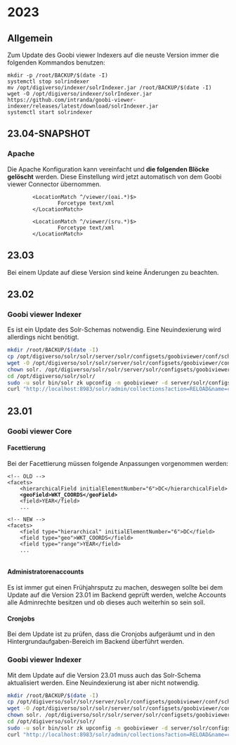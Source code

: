 # 2023

## Allgemein

Zum Update des Goobi viewer Indexers auf die neuste Version immer die folgenden Kommandos benutzen:

```
mkdir -p /root/BACKUP/$(date -I)
systemctl stop solrindexer
mv /opt/digiverso/indexer/solrIndexer.jar /root/BACKUP/$(date -I)
wget -O /opt/digiverso/indexer/solrIndexer.jar https://github.com/intranda/goobi-viewer-indexer/releases/latest/download/solrIndexer.jar
systemctl start solrindexer
```

## 23.04-SNAPSHOT

### Apache

Die Apache Konfiguration kann vereinfacht und **die folgenden Blöcke gelöscht** werden. Diese Einstellung wird jetzt automatisch von dem Goobi viewer Connector übernommen.

```apacheconf
        <LocationMatch ^/viewer/(oai.*)$>
                Forcetype text/xml
        </LocationMatch>

        <LocationMatch ^/viewer/(sru.*)$>
                Forcetype text/xml
        </LocationMatch>
```

## 23.03

Bei einem Update auf diese Version sind keine Änderungen zu beachten.

## 23.02

### Goobi viewer Indexer

Es ist ein Update des Solr-Schemas notwendig. Eine Neuindexierung wird allerdings nicht benötigt.

```bash
mkdir /root/BACKUP/$(date -I)
cp /opt/digiverso/solr/solr/server/solr/configsets/goobiviewer/conf/schema.xml /root/BACKUP/$(date -I)
wget -O /opt/digiverso/solr/solr/server/solr/configsets/goobiviewer/conf/schema.xml https://raw.githubusercontent.com/intranda/goobi-viewer-indexer/master/goobi-viewer-indexer/src/main/resources/other/schema.xml
chown solr. /opt/digiverso/solr/solr/server/solr/configsets/goobiviewer/conf/schema.xml
cd /opt/digiverso/solr/solr/
sudo -u solr bin/solr zk upconfig -n goobiviewer -d server/solr/configsets/goobiviewer/
curl "http://localhost:8983/solr/admin/collections?action=RELOAD&name=collection1&wt=xml"
```

## 23.01

### Goobi viewer Core

#### Facettierung

Bei der Facettierung müssen folgende Anpassungen vorgenommen werden:

<pre class="language-xml"><code class="lang-xml">&#x3C;!-- OLD -->
&#x3C;facets>
    &#x3C;hierarchicalField initialElementNumber="6">DC&#x3C;/hierarchicalField>
<strong>    &#x3C;geoField>WKT_COORDS&#x3C;/geoField>
</strong>    &#x3C;field>YEAR&#x3C;/field>
    ...

&#x3C;!-- NEW -->
&#x3C;facets>
    &#x3C;field type="hierarchical" initialElementNumber="6">DC&#x3C;/field>
    &#x3C;field type="geo">WKT_COORDS&#x3C;/field>
    &#x3C;field type="range">YEAR&#x3C;/field>
    ...

</code></pre>

#### Administratorenaccounts

Es ist immer gut einen Frühjahrsputz zu machen, deswegen sollte bei dem Update auf die Version 23.01 im Backend geprüft werden, welche Accounts alle Adminrechte besitzen und ob dieses auch weiterhin so sein soll.

#### Cronjobs

Bei dem Update ist zu prüfen, dass die Cronjobs aufgeräumt und in den Hintergrundaufgaben-Bereich im Backend überführt werden.

### Goobi viewer Indexer

Mit dem Update auf die Version 23.01 muss auch das Solr-Schema aktualisiert werden. Eine Neuindexierung ist aber nicht notwendig.

```bash
mkdir /root/BACKUP/$(date -I)
cp /opt/digiverso/solr/solr/server/solr/configsets/goobiviewer/conf/schema.xml /root/BACKUP/$(date -I)
wget -O /opt/digiverso/solr/solr/server/solr/configsets/goobiviewer/conf/schema.xml https://raw.githubusercontent.com/intranda/goobi-viewer-indexer/master/goobi-viewer-indexer/src/main/resources/other/schema.xml
chown solr. /opt/digiverso/solr/solr/server/solr/configsets/goobiviewer/conf/schema.xml
cd /opt/digiverso/solr/solr/
sudo -u solr bin/solr zk upconfig -n goobiviewer -d server/solr/configsets/goobiviewer/
curl "http://localhost:8983/solr/admin/collections?action=RELOAD&name=collection1&wt=xml"
```

